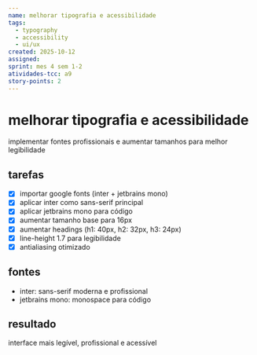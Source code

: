 ```yaml
---
name: melhorar tipografia e acessibilidade
tags:
  - typography
  - accessibility
  - ui/ux
created: 2025-10-12
assigned: 
sprint: mes 4 sem 1-2
atividades-tcc: a9
story-points: 2
---
```


# melhorar tipografia e acessibilidade

implementar fontes profissionais e aumentar tamanhos para melhor legibilidade

## tarefas
- [x] importar google fonts (inter + jetbrains mono)
- [x] aplicar inter como sans-serif principal
- [x] aplicar jetbrains mono para código
- [x] aumentar tamanho base para 16px
- [x] aumentar headings (h1: 40px, h2: 32px, h3: 24px)
- [x] line-height 1.7 para legibilidade
- [x] antialiasing otimizado

## fontes
- inter: sans-serif moderna e profissional
- jetbrains mono: monospace para código

## resultado
interface mais legível, profissional e acessível


